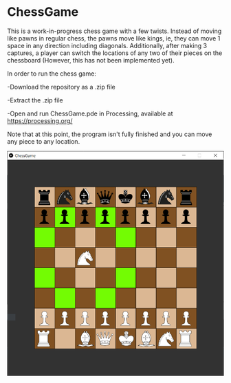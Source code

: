 # ChessGame

This is a work-in-progress chess game with a few twists. Instead of moving like pawns in regular chess, the pawns move like kings, ie, they can move 1 space in any direction
including diagonals. Additionally, after making 3 captures, a player can switch the locations of any two of their pieces on the chessboard (However, this has not been implemented
yet).

In order to run the chess game:

-Download the repository as a .zip file

-Extract the .zip file

-Open and run ChessGame.pde in Processing, available at https://processing.org/

Note that at this point, the program isn't fully finished and you can move any piece to any location.

![This is a alt text.](https://github.com/habibjinadu/ChessGame/blob/main/ChessGame/screenShots/chessBoard.PNG "Chess board showing possible knight locations")


